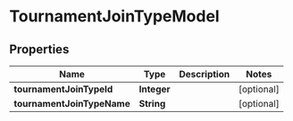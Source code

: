 
# TournamentJoinTypeModel

## Properties
Name | Type | Description | Notes
------------ | ------------- | ------------- | -------------
**tournamentJoinTypeId** | **Integer** |  |  [optional]
**tournamentJoinTypeName** | **String** |  |  [optional]



